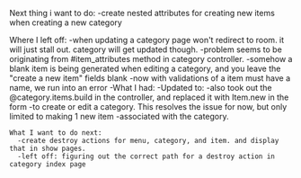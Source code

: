 Next thing i want to do:
  -create nested attributes for creating new items when creating a new category

  Where I left off:
    -when updating a category page won't redirect to room. it will just stall out. category will get updated though.
    -problem seems to be originating from #item_attributes method in category controller.
    -somehow a blank item is being generated when editing a category, and you leave the "create a new item" fields blank
    -now with validations of a item must have a name, we run into an error
        -What I had:
        <!-- def items_attributes=(item_attributes)
          item_attributes.values.each do |item_attribute|
            item = Item.find_or_create_by(item_attribute)
            self.items << item THIS WILL RETURN ALL ITEMS
          end
        end -->
        -Updated to:
        <!-- def items_attributes=(item_attributes)
          item_attributes.values.each do |item_attribute|
            if item_attribute[:name].present?
              item = Item.find_or_create_by(item_attribute)
              if !self.items.include?(item)
                self.category_items.build(:item => item)
              end
            end
          end
        end -->
        -also took out the @category.items.build in the controller, and replaced it with Item.new in the form
        -to create or edit a category. This resolves the issue for now, but only limited to making 1 new item
        -associated with the category.
          <!-- -also mental note about fixing this. i feel like a real dev identifying a problem, and doing research to fix it -->

    What I want to do next:
      -create destroy actions for menu, category, and item. and display that in show pages.
      -left off: figuring out the correct path for a destroy action in category index page
